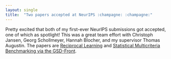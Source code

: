 ```yaml
---
layout: single
title:  "Two papers accepted at NeurIPS :champagne: :champagne:"
---
```



Pretty excited that both of my first-ever NeurIPS submissions got accepted, one of which as spotlight! This was a great team effort with Christoph Jansen, Georg Schollmeyer, Hannah Blocher, and my supervisor Thomas Augustin. The papers are [Reciprocal Learning](https://x.com/StatMLPapers/status/1823208851836964935) and [Statistical Multicriteria Benchmarking via the GSD-Front](https://mobile.x.com/StatMLPapers/status/1798928907380437375). 